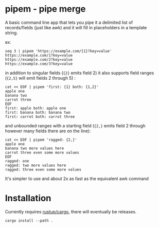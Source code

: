 # pipem - pipe merge

A basic command line app that lets you pipe it a delimited list of records/fields (just like awk) and it will fill in placeholders in a template string.

ex: 
```
seq 3 | pipem 'https://example.com/{1}?key=value'
https://example.com/1?key=value
https://example.com/2?key=value
https://example.com/3?key=value
```

in addition to singular fields (`{2}` emits field 2) it also supports field ranges (`{2,5}` will emit fields 2 through 5) :

```
cat << EOF | pipem 'first: {1} both: {1,2}'
apple one
banana two
carrot three
EOF
first: apple both: apple one
first: banana both: banana two
first: carrot both: carrot three
```

and unbounded ranges with a starting field (`{2,}` emits field 2 through however many fields there are on the line):

```
cat << EOF | pipem 'ragged: {2,}'
apple one
banana two more values here
carrot three even some more values
EOF
ragged: one
ragged: two more values here
ragged: three even some more values
```

It's simpler to use and about 2x as fast as the equivalent awk command


# Installation

Currently requires [rustup/cargo](https://rustup.rs/), there will eventually be releases.

```
cargo install --path .
```
